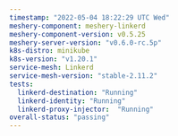 ```yaml
---
timestamp: "2022-05-04 18:22:29 UTC Wed"
meshery-component: meshery-linkerd
meshery-component-version: v0.5.25
meshery-server-version: "v0.6.0-rc.5p"
k8s-distro: minikube
k8s-version: "v1.20.1"
service-mesh: Linkerd
service-mesh-version: "stable-2.11.2"
tests:
  linkerd-destination: "Running"
  linkerd-identity: "Running"
  linkerd-proxy-injector:  "Running"
overall-status: "passing"
---
```

